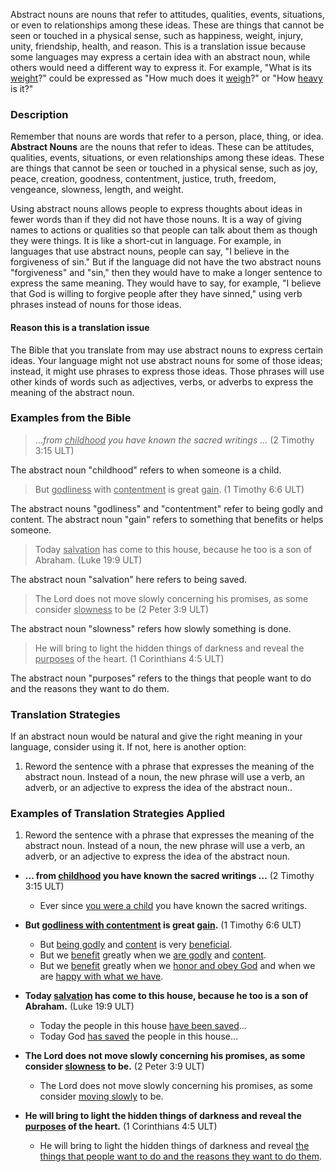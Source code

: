 
Abstract nouns are nouns that refer to attitudes, qualities, events, situations, or even to relationships among these ideas. These are things that cannot be seen or touched in a physical sense, such as happiness, weight, injury, unity, friendship, health, and reason. This is a translation issue because some languages may express a certain idea with an abstract noun, while others would need a different way to express it. For example, "What is its <u>weight</u>?" could be expressed as "How much does it <u>weigh</u>?" or "How <u>heavy</u> is it?"

### Description

Remember that nouns are words that refer to a person, place, thing, or idea. **Abstract Nouns** are the nouns that refer to ideas. These can be attitudes, qualities, events, situations, or even relationships among these ideas. These are things that cannot be seen or touched in a physical sense, such as joy, peace, creation, goodness, contentment, justice, truth, freedom, vengeance, slowness, length, and weight.

Using abstract nouns allows people to express thoughts about ideas in fewer words than if they did not have those nouns. It is a way of giving names to actions or qualities so that people can talk about them as though they were things. It is like a short-cut in language. For example, in languages that use abstract nouns, people can say, "I believe in the forgiveness of sin." But if the language did not have the two abstract nouns "forgiveness" and "sin," then they would have to make a longer sentence to express the same meaning. They would have to say, for example, "I believe that God is willing to forgive people after they have sinned," using verb phrases instead of nouns for those ideas.

#### Reason this is a translation issue

The Bible that you translate from may use abstract nouns to express certain ideas. Your language might not use abstract nouns for some of those ideas; instead, it might use phrases to express those ideas. Those phrases will use other kinds of words such as adjectives, verbs, or adverbs to express the meaning of the abstract noun.

### Examples from the Bible

> ..._from <u>childhood</u> you have known the sacred writings ..._ (2 Timothy 3:15 ULT)

The abstract noun "childhood" refers to when someone is a child.

>But <u>godliness</u> with <u>contentment</u> is great <u>gain</u>. (1 Timothy 6:6 ULT)

The abstract nouns "godliness" and "contentment" refer to being godly and content.
The abstract noun "gain" refers to something that benefits or helps someone.

>Today <u>salvation</u> has come to this house, because he too is a son of Abraham. (Luke 19:9 ULT)

The abstract noun "salvation" here refers to being saved.

>The Lord does not move slowly concerning his promises, as some consider <u>slowness</u> to be (2 Peter 3:9 ULT)

The abstract noun "slowness" refers how slowly something is done.

>He will bring to light the hidden things of darkness and reveal the <u>purposes</u> of the heart. (1 Corinthians 4:5 ULT)

The abstract noun "purposes" refers to the things that people want to do and the reasons they want to do them.

### Translation Strategies

If an abstract noun would be natural and give the right meaning in your language, consider using it. If not, here is another option:

1. Reword the sentence with a phrase that expresses the meaning of the abstract noun. Instead of a noun, the new phrase will use a verb, an adverb, or an adjective to express the idea of the abstract noun..

### Examples of Translation Strategies Applied

1. Reword the sentence with a phrase that expresses the meaning of the abstract noun. Instead of a noun, the new phrase will use a verb, an adverb, or an adjective to express the idea of the abstract noun.

  * **... from <u>childhood</u>  you have known the sacred writings ...**  (2 Timothy 3:15 ULT)
      * Ever since <u>you were a child</u>  you have known the sacred writings.

  * **But <u>godliness with contentment</u> is great <u>gain</u>.**  (1 Timothy 6:6 ULT)
      * But <u>being godly</u> and <u>content</u>  is very <u>beneficial</u>.
      * But we <u>benefit</u> greatly when we <u>are godly</u> and <u>content</u>.
      * But we <u>benefit</u> greatly when we <u>honor and obey God</u> and when we are <u>happy with what we have</u>.

  * **Today <u>salvation</u> has come to this house, because he too is a son of Abraham.**  (Luke 19:9 ULT)
      * Today the people in this house <u>have been saved</u>…
      * Today God <u>has saved</u> the people in this house…

  * **The Lord does not move slowly concerning his promises, as some consider <u>slowness</u> to be.**  (2 Peter 3:9 ULT)
      * The Lord does not move slowly concerning his promises, as some consider <u>moving slowly</u> to be.

  * **He will bring to light the hidden things of darkness and reveal the <u>purposes</u> of the heart.**  (1 Corinthians 4:5 ULT)
      * He will bring to light the hidden things of darkness and reveal <u>the things that people want to do and the reasons they want to do them</u>.

